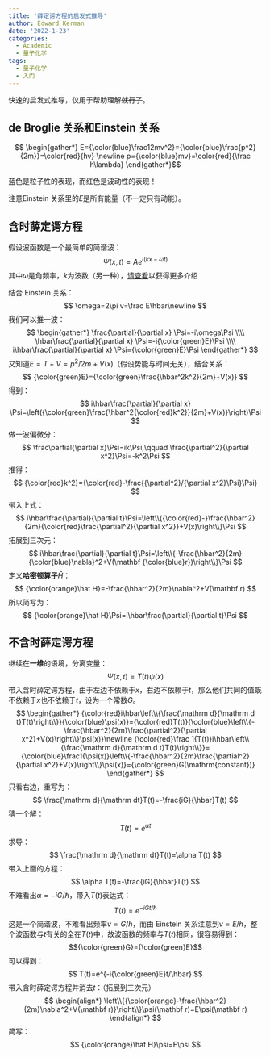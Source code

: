 ```yaml
---
title: '薛定谔方程的启发式推导'
author: Edward Kerman
date: '2022-1-23'
categories:
  - Academic
  - 量子化学
tags:
  - 量子化学
  - 入门
---
```

快速的启发式推导，仅用于帮助理解~~就行了~~。

## de Broglie 关系和Einstein 关系

$$ \begin{gather*} E={\color{blue}\frac12mv^2}={\color{blue}\frac{p^2}{2m}}=\color{red}{hv} \newline
p={\color{blue}mv}=\color{red}{\frac h\lambda} \end{gather*}$$

蓝色是粒子性的表现，而红色是波动性的表现！

注意Einstein 关系里的$E$是所有能量（不一定只有动能）。

## 含时薛定谔方程

假设波函数是一个最简单的简谐波：
$$
\Psi(x,t)=Ae^{i(kx-\omega t)}
$$
其中$\omega$是角频率，$k$为波数（另一种），[请查看](https://www.animations.physics.unsw.edu.au/jw/travelling_sine_wave.htm)以获得更多介绍

结合 Einstein 关系：
$$
\omega=2\pi v=\frac E\hbar\newline
$$
我们可以推一波：
$$
\begin{gather*}
\frac{\partial}{\partial x} \Psi=-i\omega\Psi \\\\ \hbar\frac{\partial}{\partial x} \Psi=-i{\color{green}E}\Psi \\\\ i\hbar\frac{\partial}{\partial x} \Psi={\color{green}E}\Psi
\end{gather*}
$$
又知道$E=T+V=p^2/2m+V(x)$（假设势能与时间无关），结合关系：
$$
{\color{green}E}={\color{green}\frac{\hbar^2k^2}{2m}+V(x)}
$$
得到：
$$
i\hbar\frac{\partial}{\partial x} \Psi=\left({\color{green}\frac{\hbar^2{\color{red}k^2}}{2m}+V(x)}\right)\Psi
$$
做一波偏微分：
$$
\frac\partial{\partial x}\Psi=ik\Psi,\qquad \frac{\partial^2}{\partial x^2}\Psi=-k^2\Psi
$$
推得：
$$
{\color{red}k^2}={\color{red}-\frac{{\partial^2}/{\partial x^2}\Psi}\Psi}
$$
带入上式：
$$
i\hbar\frac{\partial}{\partial t}\Psi=\left\\{{\color{red}-}\frac{\hbar^2}{2m}{\color{red}\frac{\partial^2}{\partial x^2}}+V(x)\right\\}\Psi
$$
拓展到三次元：
$$
i\hbar\frac{\partial}{\partial t}\Psi=\left\\{-\frac{\hbar^2}{2m}{\color{blue}\nabla}^2+V(\mathbf {\color{blue}r})\right\\}\Psi
$$
定义**哈密顿算子**$\hat H$：
$$
{\color{orange}\hat H}=-\frac{\hbar^2}{2m}\nabla^2+V(\mathbf r)
$$
所以简写为：
$$
{\color{orange}\hat H}\Psi=i\hbar\frac{\partial}{\partial t}\Psi
$$

## 不含时薛定谔方程

继续在**一维**的语境，分离变量：
$$
\Psi(x,t)=T(t)\psi(x)
$$
带入含时薛定谔方程，由于左边不依赖于$x$，右边不依赖于$t$，那么他们共同的值既不依赖于$x$也不依赖于$t$，设为一个常数$G$。
$$
\begin{gather*}
{\color{red}i\hbar\left\\{\frac{\mathrm d}{\mathrm d t}T(t)\right\\}}{\color{blue}\psi(x)}={\color{red}T(t)}{\color{blue}\left\\{-\frac{\hbar^2}{2m}\frac{\partial^2}{\partial x^2}+V(x)\right\\}\psi(x)}\newline
{\color{red}\frac 1{T(t)}i\hbar\left\\{\frac{\mathrm d}{\mathrm d t}T(t)\right\\}}={\color{blue}\frac1{\psi(x)}\left\\{-\frac{\hbar^2}{2m}\frac{\partial^2}{\partial x^2}+V(x)\right\\}\psi(x)}={\color{green}G(\mathrm{constant})}
\end{gather*}
$$
只看右边，重写为：
$$
\frac{\mathrm d}{\mathrm dt}T(t)=-\frac{iG}{\hbar}T(t)
$$
猜一个解：
$$
T(t)=e^{\alpha t}
$$
求导：
$$
\frac{\mathrm d}{\mathrm dt}T(t)=\alpha T(t)
$$
带入上面的方程：
$$
\alpha T(t)=-\frac{iG}{\hbar}T(t)
$$
不难看出$\alpha=-iG/\hbar$，带入$T(t)$表达式：
$$
T(t)=e^{-iGt/\hbar}
$$
这是一个简谐波，不难看出频率$v=G/h$，而由 Einstein 关系注意到$v=E/h$，整个波函数与$t$有关的全在$T(t)$中，故波函数的频率与$T(t)$相同，很容易得到：
$${\color{green}G}={\color{green}E}$$
可以得到：
$$
T(t)=e^{-i{\color{green}E}t/\hbar}
$$
$$$$
带入含时薛定谔方程并消去$t$：（拓展到三次元）
$$
\begin{align*}
\left\\{{\color{orange}-\frac{\hbar^2}{2m}\nabla^2+V(\mathbf r)}\right\\}\psi(\mathbf r)=E\psi(\mathbf r)
\end{align*}
$$
简写：
$$
{\color{orange}\hat H}\psi=E\psi
$$

